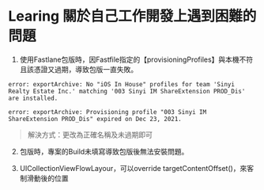 # Learing 關於自己工作開發上遇到困難的問題

1. 使用Fastlane包版時，因Fastfile指定的【provisioningProfiles】與本機不符且該憑證又過期，導致包版一直失敗。
```
error: exportArchive: No "iOS In House" profiles for team 'Sinyi Realty Estate Inc.' matching '003 Sinyi IM ShareExtension PROD_Dis' are installed.

error: exportArchive: Provisioning profile "003 Sinyi IM ShareExtension PROD_Dis" expired on Dec 23, 2021.
```
> 解決方式：更改為正確名稱及未過期即可

2. 包版時，專案的Build未填寫導致包版後無法安裝問題。

3. UICollectionViewFlowLayour，可以override targetContentOffset()，來客制滑動後的位置
